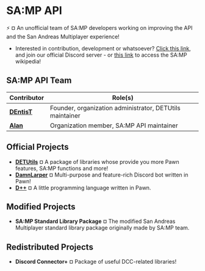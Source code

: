 # SA:MP API
:zap: ¤ An unofficial team of SA:MP developers working on improving the API and the San Andreas Multiplayer experience!

- Interested in contribution, development or whatsoever? [Click this link](https://discord.gg/k54r9YVY8R), and join our official Discord server - or [this link](https://github.com/samp-api/samp-wiki) to access the SA:MP wikipedia!

## SA:MP API Team

| Contributor | Role(s) |
|----------------------------------|----------------------------------|
| **[DEntisT](https://github.com/dentis-t)** | Founder, organization administrator, DETUtils maintainer |
| **[Alan](https://github.com/meisalan)** | Organization member, SA:MP API maintainer |

## Official Projects

- [**DETUtils**](https://github.com/samp-api/DETUtils) ¤ A package of libraries whose provide you more Pawn features, SA:MP functions and more!
- [**DamnLarper**](https://github.com/samp-api/DamnLarper) ¤ Multi-purpose and feature-rich Discord bot written in Pawn!
- [**D++**](https://github.com/samp-api/dpp) ¤ A little programming language written in Pawn.

## Modified Projects

- **SA:MP Standard Library Package** ¤ The modified San Andreas Multiplayer standard library package originally made by SA:MP team.

## Redistributed Projects

- **Discord Connector+** ¤ Package of useful DCC-related libraries!
